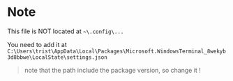 # Note

This file is NOT located at `~\.config\...`

You need to add it at `C:\Users\trist\AppData\Local\Packages\Microsoft.WindowsTerminal_8wekyb3d8bbwe\LocalState\settings.json`

> note that the path include the package version, so change it !